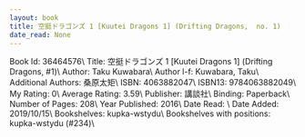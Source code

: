 ```yaml
---
layout: book
title: 空挺ドラゴンズ 1 [Kuutei Dragons 1] (Drifting Dragons,  no. 1)
date_read: None
---
```


Book Id: 36464576\ 
Title: 空挺ドラゴンズ 1 [Kuutei Dragons 1] (Drifting Dragons, #1)\ 
Author: Taku Kuwabara\ 
Author l-f: Kuwabara, Taku\ 
Additional Authors: 桑原太矩\ 
ISBN: 4063882047\ 
ISBN13: 9784063882049\ 
My Rating: 0\ 
Average Rating: 3.59\ 
Publisher: 講談社\ 
Binding: Paperback\ 
Number of Pages: 208\ 
Year Published: 2016\ 
Date Read: \ 
Date Added: 2019/10/15\ 
Bookshelves: kupka-wstydu\ 
Bookshelves with positions: kupka-wstydu (#234)\ 

